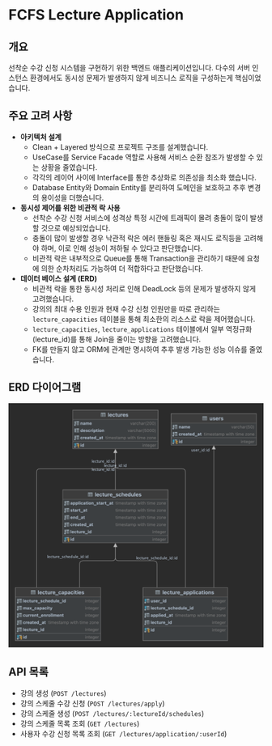 # FCFS Lecture Application

## 개요

선착순 수강 신청 시스템을 구현하기 위한 백엔드 애플리케이션입니다. 다수의 서버 인스턴스 환경에서도 동시성 문제가 발생하지 않게 비즈니스 로직을 구성하는게 핵심이었습니다.

## 주요 고려 사항

- **아키텍처 설계**
  - Clean + Layered 방식으로 프로젝트 구조를 설계했습니다.
  - UseCase를 Service Facade 역할로 사용해 서비스 순환 참조가 발생할 수 있는 상황을 줄였습니다.
  - 각각의 레이어 사이에 Interface를 통한 추상화로 의존성을 최소화 했습니다.
  - Database Entity와 Domain Entity를 분리하여 도메인을 보호하고 추후 변경의 용이성을 더했습니다.
- **동시성 제어를 위한 비관적 락 사용**
  - 선착순 수강 신청 서비스에 성격상 특정 시간에 트래픽이 몰려 충돌이 많이 발생할 것으로 예상되었습니다.
  - 충돌이 많이 발생할 경우 낙관적 락은 에러 핸들링 혹은 재시도 로직등을 고려해야 하며, 이로 인해 성능이 저하될 수 있다고 판단했습니다.
  - 비관적 락은 내부적으로 Queue를 통해 Transaction을 관리하기 때문에 요청에 의한 순차처리도 가능하여 더 적합하다고 판단했습니다.
- **데이터 베이스 설계 (ERD)**
  - 비관적 락을 통한 동시성 처리로 인해 DeadLock 등의 문제가 발생하지 않게 고려했습니다.
  - 강의의 최대 수용 인원과 현재 수강 신청 인원만을 따로 관리하는 `lecture_capacities` 테이블을 통해 최소한의 리소스로 락을 제어했습니다.
  - `lecture_capacities`, `lecture_applications` 테이블에서 일부 역정규화 (lecture_id)를 통해 Join을 줄이는 방향을 고려했습니다.
  - FK를 만들지 않고 ORM에 관계만 명시하여 추후 발생 가능한 성능 이슈를 줄였습니다.

## ERD 다이어그램

![ERD 다이어그램](assets/images/fcfs_applications_erd.png)

## API 목록

- 강의 생성 (`POST /lectures`)
- 강의 스케줄 수강 신청 (`POST /lectures/apply`)
- 강의 스케줄 생성 (`POST /lectures/:lectureId/schedules`)
- 강의 스케줄 목록 조회 (`GET /lectures`)
- 사용자 수강 신청 목록 조회 (`GET /lectures/application/:userId`)
